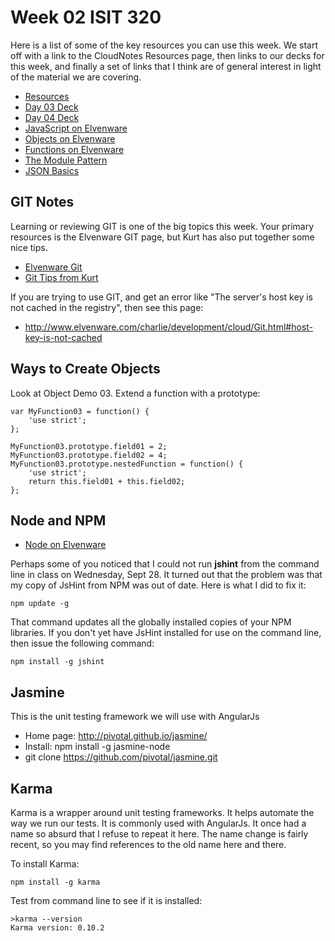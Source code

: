 # Week 02 ISIT 320


Here is a list of some of the key resources you can use this week. We
start off with a link to the CloudNotes Resources page, then links
to our decks for this week, and finally a set of links that I think
are of general interest in light of the material we are covering.

- [Resources](Isit320-Resources.html)
- [Day 03 Deck](http://bit.ly/16QLx9F)
- [Day 04 Deck](http://bit.ly/173isZx)
- [JavaScript on Elvenware](http://www.elvenware.com/charlie/development/web/JavaScript/index.html#javascript-and-jquery)
- [Objects on Elvenware](http://www.elvenware.com/charlie/development/web/JavaScript/JavaScriptObjects.html)
- [Functions on Elvenware](http://www.elvenware.com/charlie/development/web/JavaScript/JavaScriptFunctions.html)
- [The Module Pattern](http://www.elvenware.com/charlie/development/web/JavaScript/JavaScriptModules.html)
- [JSON Basics](http://www.elvenware.com/charlie/development/web/JavaScript/JsonBasics.html)

GIT Notes
---------

Learning or reviewing GIT is one of the big topics this week. Your 
primary resources is the Elvenware GIT page, but Kurt has also put 
together some nice tips.

- [Elvenware Git](/charlie/development/cloud/Git.html)
- [Git Tips from Kurt](GitTipsFromKurt.html)

If you are trying to use GIT, and get an error like "The server's 
host key is not cached in the registry", then see this page:

- <http://www.elvenware.com/charlie/development/cloud/Git.html#host-key-is-not-cached>

Ways to Create Objects
----------------------

Look at Object Demo 03. 
Extend a function with a prototype:

~~~~
var MyFunction03 = function() {
    'use strict';       
};

MyFunction03.prototype.field01 = 2;
MyFunction03.prototype.field02 = 4;
MyFunction03.prototype.nestedFunction = function() {
    'use strict';    
    return this.field01 + this.field02;    
};
~~~~

Node and NPM
------------

- [Node on Elvenware](http://www.elvenware.com/charlie/development/web/JavaScript/NodeJs.html)

Perhaps some of you noticed that I could not run **jshint** from the 
command line in class on Wednesday, Sept 28. It turned out that the 
problem was that my copy of JsHint from NPM was out of date. Here is 
what I did to fix it:

	npm update -g
	
That command updates all the globally installed copies of your NPM
libraries. If you don't yet have JsHint installed for use on the 
command line, then issue the following command:

	npm install -g jshint
	
Jasmine
-------

This is the unit testing framework we will use with AngularJs

- Home page: http://pivotal.github.io/jasmine/
- Install: npm install -g jasmine-node
- git clone https://github.com/pivotal/jasmine.git

Karma
-----

Karma is a wrapper around unit testing frameworks. It helps automate
the way we run our tests. It is commonly used with AngularJs. It 
once had a name so absurd that I refuse to repeat it here. The name 
change is fairly recent, so you may find references to the old name 
here and there.

To install Karma:

	npm install -g karma

Test from command line to see if it is installed:

~~~~
>karma --version
Karma version: 0.10.2
~~~~
